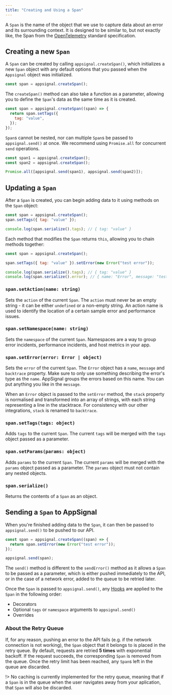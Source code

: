 ```yaml
---
title: "Creating and Using a Span"
---
```


A `Span` is the name of the object that we use to capture data about an error and its surrounding context. It is designed to be similar to, but not exactly like, the Span from the [OpenTelemetry](https://github.com/open-telemetry/opentelemetry-specification) standard specification.

## Creating a new `Span`

A `Span` can be created by calling `appsignal.createSpan()`, which initializes a new `Span` object with any default options that you passed when the `Appsignal` object was initialized.

```js
const span = appsignal.createSpan();
```

The `createSpan()` method can also take a function as a parameter, allowing you to define the `Span`'s data as the same time as it is created.

```js
const span = appsignal.createSpan((span) => {
  return span.setTags({
    tag: "value",
  });
});
```

`Span`s cannot be nested, nor can multiple `Span`s be passed to `appsignal.send()` at once. We recommend using `Promise.all` for concurrent `send` operations.

```js
const span1 = appsignal.createSpan();
const span2 = appsignal.createSpan();

Promise.all([appsignal.send(span1), appsignal.send(span2)]);
```

## Updating a `Span`

After a `Span` is created, you can begin adding data to it using methods on the `Span` object:

```js
const span = appsignal.createSpan();
span.setTags({ tag: "value" });

console.log(span.serialize().tags); // { tag: "value" }
```

Each method that modifies the `Span` returns `this`, allowing you to chain methods together:

```js
const span = appsignal.createSpan();

span.setTags({ tag: "value" }).setError(new Error("test error"));

console.log(span.serialize().tags); // { tag: "value" }
console.log(span.serialize().error); // { name: "Error", message: "test error", backtrace: [...] }
```

### `span.setAction(name: string)`

Sets the `action` of the current `Span`. The `action` must never be an empty string - it can be either `undefined` or a non-empty string. An action name is used to identify the location of a certain sample error and performance issues.

### `span.setNamespace(name: string)`

Sets the `namespace` of the current `Span`. Namespaces are a way to group error incidents, performance incidents, and host metrics in your app.

### `span.setError(error: Error | object)`

Sets the `error` of the current `Span`. The `Error` object has a `name`, `message` and `backtrace` property. Make sure to only use something describing the error's type as the `name`. AppSignal groups the errors based on this name. You can put anything you like in the `message`.

When an `Error` object is passed to the `setError` method, the `stack` property is normalised and transformed into an array of strings, with each string representing a line in the stacktrace. For consistency with our other integrations, `stack` is renamed to `backtrace`.

### `span.setTags(tags: object)`

Adds `tags` to the current `Span`. The current `tags` will be merged with the `tags` object passed as a parameter.

### `span.setParams(params: object)`

Adds `params` to the current `Span`. The current `params` will be merged with the `params` object passed as a parameter. The `params` object must not contain any nested objects.

### `span.serialize()`

Returns the contents of a `Span` as an object.

## Sending a `Span` to AppSignal

When you're finished adding data to the `Span`, it can then be passed to `appsignal.send()` to be pushed to our API.

```js
const span = appsignal.createSpan((span) => {
  return span.setError(new Error("test error"));
});

appsignal.send(span);
```

The `send()` method is different to the `sendError()` method as it allows a `Span` to be passed as a parameter, which is either pushed immediately to the API, or in the case of a network error, added to the queue to be retried later.

Once the `Span` is passed to `appsignal.send()`, any [Hooks](/front-end/hooks.html) are applied to the `Span` in the following order:

- Decorators
- Optional `tags` or `namespace` arguments to `appsignal.send()`
- Overrides

### About the Retry Queue

If, for any reason, pushing an error to the API fails (e.g. if the network connection is not working), the `Span` object that it belongs to is placed in the retry queue. By default, requests are retried **5 times** with exponential backoff. If the request succeeds, the corresponding `Span` is removed from the queue. Once the retry limit has been reached, any `Span`s left in the queue are discarded.

!> No caching is currently implemented for the retry queue, meaning that if a `Span` is in the queue when the user navigates away from your aplication, that `Span` will also be discarded.
